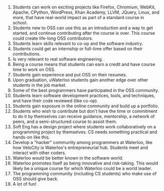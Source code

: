 1. Students can work on exciting projects like Firefox, Chromium, WebKit, Apache, CPython, WordPress, Khan Academy, LLVM, JQuery, Linux, and more, that have real-world impact as part of a standard course in school.
1. Students new to OSS can use this as an introduction and a way to get started, and continue contributing after the course is over. This course could create life-long OSS contributors.
1. Students learn skills relevant to co-op and the software industry.
1. Students could get an internship or full-time offer based on their contributions.
1. Is very relevant to real software engineering.
1. Being a course means that students can earn a credit and have course time to work on OSS.
1. Students gain experience and put OSS on their resumes.
1. Upon graduation, uWaterloo students gain another edge over other students in the job market.
1. Some of the best programmers have participated in the OSS community.
1. Students learn software development practices, tools, and techniques, and have their code reviewed (like co-op).
1. Students gain exposure in the online community and build up a portfolio.
1. Students who wish to contribute but don't have the time or commitment to do it by themselves can receive guidance, mentorship, a network of peers, and a semi-structured course to assist them.
1. Soft Eng has a design project where students work collaboratively on a programming project by themselves. CS needs something practical and hands-on like this.
1. Develop a "hacker" community among programmers at Waterloo, like how VeloCity is Waterloo's entrepreneurial hub. Students meet and interact with other coders.
1. Waterloo would be better known in the software world.
1. Waterloo promotes itself as being innovative and risk-taking. This would likely be a unique course for which Waterloo could be a world leader.
1. The programming community (including CS students) who make use of OSS should give back.
1. A lot of fun!
